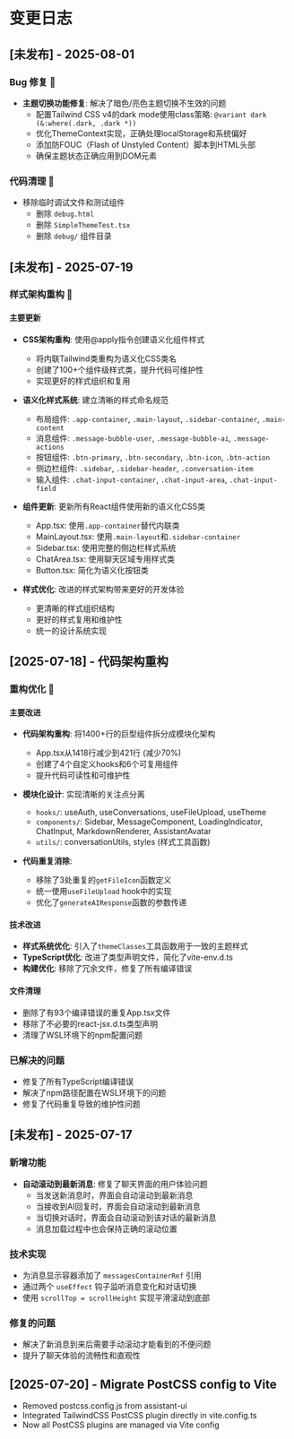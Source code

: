 # 变更日志

## [未发布] - 2025-08-01

### Bug 修复 🐛

- **主题切换功能修复**: 解决了暗色/亮色主题切换不生效的问题
  - 配置Tailwind CSS v4的dark mode使用class策略: `@variant dark (&:where(.dark, .dark *))`
  - 优化ThemeContext实现，正确处理localStorage和系统偏好
  - 添加防FOUC（Flash of Unstyled Content）脚本到HTML头部
  - 确保主题状态正确应用到DOM元素

### 代码清理 🧹

- 移除临时调试文件和测试组件
  - 删除 `debug.html`
  - 删除 `SimpleThemeTest.tsx`
  - 删除 `debug/` 组件目录

## [未发布] - 2025-07-19

### 样式架构重构 🎨

#### 主要更新

- **CSS架构重构**: 使用@apply指令创建语义化组件样式
  - 将内联Tailwind类重构为语义化CSS类名
  - 创建了100+个组件级样式类，提升代码可维护性
  - 实现更好的样式组织和复用

- **语义化样式系统**: 建立清晰的样式命名规范
  - 布局组件: `.app-container`, `.main-layout`, `.sidebar-container`, `.main-content`
  - 消息组件: `.message-bubble-user`, `.message-bubble-ai`, `.message-actions`
  - 按钮组件: `.btn-primary`, `.btn-secondary`, `.btn-icon`, `.btn-action`
  - 侧边栏组件: `.sidebar`, `.sidebar-header`, `.conversation-item`
  - 输入组件: `.chat-input-container`, `.chat-input-area`, `.chat-input-field`

- **组件更新**: 更新所有React组件使用新的语义化CSS类
  - App.tsx: 使用`.app-container`替代内联类
  - MainLayout.tsx: 使用`.main-layout`和`.sidebar-container`
  - Sidebar.tsx: 使用完整的侧边栏样式系统
  - ChatArea.tsx: 使用聊天区域专用样式类
  - Button.tsx: 简化为语义化按钮类

- **样式优化**: 改进的样式架构带来更好的开发体验
  - 更清晰的样式组织结构
  - 更好的样式复用和维护性
  - 统一的设计系统实现

## [2025-07-18] - 代码架构重构

### 重构优化 🎯

#### 主要改进

- **代码架构重构**: 将1400+行的巨型组件拆分成模块化架构
  - App.tsx从1418行减少到421行 (减少70%)
  - 创建了4个自定义hooks和6个可复用组件
  - 提升代码可读性和可维护性

- **模块化设计**: 实现清晰的关注点分离
  - `hooks/`: useAuth, useConversations, useFileUpload, useTheme
  - `components/`: Sidebar, MessageComponent, LoadingIndicator, ChatInput, MarkdownRenderer, AssistantAvatar
  - `utils/`: conversationUtils, styles (样式工具函数)

- **代码重复消除**:
  - 移除了3处重复的`getFileIcon`函数定义
  - 统一使用`useFileUpload` hook中的实现
  - 优化了`generateAIResponse`函数的参数传递

#### 技术改进

- **样式系统优化**: 引入了`themeClasses`工具函数用于一致的主题样式
- **TypeScript优化**: 改进了类型声明文件，简化了vite-env.d.ts
- **构建优化**: 移除了冗余文件，修复了所有编译错误

#### 文件清理

- 删除了有93个编译错误的重复App.tsx文件
- 移除了不必要的react-jsx.d.ts类型声明
- 清理了WSL环境下的npm配置问题

### 已解决的问题

- 修复了所有TypeScript编译错误
- 解决了npm路径配置在WSL环境下的问题
- 修复了代码重复导致的维护性问题

## [未发布] - 2025-07-17

### 新增功能

- **自动滚动到最新消息**: 修复了聊天界面的用户体验问题
  - 当发送新消息时，界面会自动滚动到最新消息
  - 当接收到AI回复时，界面会自动滚动到最新消息  
  - 当切换对话时，界面会自动滚动到该对话的最新消息
  - 消息加载过程中也会保持正确的滚动位置

### 技术实现

- 为消息显示容器添加了 `messagesContainerRef` 引用
- 通过两个 `useEffect` 钩子监听消息变化和对话切换
- 使用 `scrollTop = scrollHeight` 实现平滑滚动到底部

### 修复的问题

- 解决了新消息到来后需要手动滚动才能看到的不便问题
- 提升了聊天体验的流畅性和直观性

## [2025-07-20] - Migrate PostCSS config to Vite

- Removed postcss.config.js from assistant-ui
- Integrated TailwindCSS PostCSS plugin directly in vite.config.ts
- Now all PostCSS plugins are managed via Vite config
